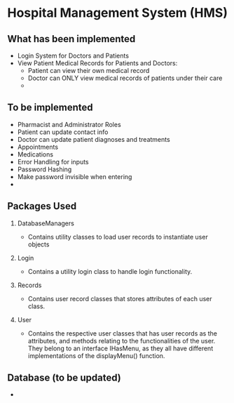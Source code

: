 # Hospital Management System (HMS)

## What has been implemented
* Login System for Doctors and Patients
* View Patient Medical Records for Patients and Doctors:
  * Patient can view their own medical record
  * Doctor can ONLY view medical records of patients under their care
  * 

## To be implemented
* Pharmacist and Administrator Roles
* Patient can update contact info
* Doctor can update patient diagnoses and treatments
* Appointments
* Medications
* Error Handling for inputs
* Password Hashing
* Make password invisible when entering
* 

## Packages Used
1. DatabaseManagers
   * Contains utility classes to load user records to instantiate user objects

2. Login
   * Contains a utility login class to handle login functionality.

3. Records
   * Contains user record classes that stores attributes of each user class.

4. User
   * Contains the respective user classes that has user records as the attributes, and methods relating to the functionalities of the user. They belong to an interface IHasMenu, as they all have different implementations of the displayMenu() function.

## Database (to be updated)
*
